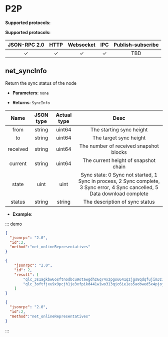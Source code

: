 # P2P

**Supported protocols:**

**Supported protocols:**

| JSON-RPC 2.0 | HTTP |Websocket | IPC | Publish–subscribe | 
|:------------:|:-----------:|:-----:|:-----:|:-----:|
| &#x2713; | &#x2713; | &#x2713; | &#x2713;|TBD |



## net_syncInfo
Return the sync status of the node

- **Parameters**: `none`

- **Returns**: `SyncInfo`

| Name | JSON type | Actual type | Desc |
|:------------:|:-----------:|:-----:|:-----:|
| from | string | uint64 | The starting sync height |
| to | string | uint64| The target sync height |
| received | string | uint64 | The number of received snapshot blocks |
| current | string | uint64 | The current height of snapshot chain |
| state | uint | uint | Sync state: 0 Sync not started, 1 Sync in process, 2 Sync complete, 3 Sync error, 4 Sync cancelled, 5 Data download complete |
| status | string | string | The description of sync status |

- **Example**:

::: demo

```json tab:Request
{
  "jsonrpc": "2.0",
  "id":2,
  "method":"net_onlineRepresentatives"
}
```

```json tab:Response
{
	"jsonrpc": "2.0",
	"id": 2,
	"result": [
		"qlc_3s1agkbw6osftnodbcu9otawgdhz6q74xzpgsu641qzjgs8qdqfujim3z7ii",
		"qlc_3oftfjxu9x9pcjh1je3xfpikd441w1wo313qjc6ie1es5aobwed5x4pjojic"
	]
}
```
```json test
{
  "jsonrpc": "2.0",
  "id":2,
  "method":"net_onlineRepresentatives"
}
```
:::
